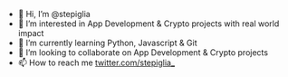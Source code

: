- 👋  Hi, I’m @stepiglia
- 👀  I’m interested in App Development & Crypto projects with real world impact 
- 🌱  I’m currently learning Python, Javascript & Git 
- 💞️  I’m looking to collaborate on  App Development & Crypto projects
- 📫  How to reach me [twitter.com/stepiglia_](https://www.twitter.com/stepiglia_)

<!---
stepiglia/stepiglia is a ✨ special ✨ repository because its `README.md` (this file) appears on your GitHub profile.
You can click the Preview link to take a look at your changes.
--->
